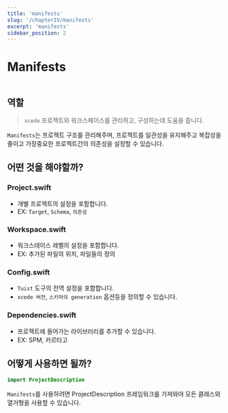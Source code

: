 ```yaml
---
title: 'manifests'
slug: '/chapterIV/manifests'
excerpt: 'manifests'
sidebar_position: 2
---
```


# Manifests

<img src="https://i.imghippo.com/files/1dAMV1722854315.png" alt="" border="0"/>
<br/>
<img src="https://i.imghippo.com/files/dmgtc1722854349.png" alt="" border="0"/>

## 역할

> `xcode` 프로젝트와 워크스페이스를 관리하고, 구성하는데 도움을 줍니다.
> 

`Manifests`는 프로젝트 구조를 관리해주며, 프로젝트를 일관성을 유지해주고 복잡성을 줄이고 가장중요한 프로젝트간의 의존성을 설정할 수 있습니다.

## 어떤 것을 해야할까?

### Project.swift

- 개별 프로젝트의 설정을 포함합니다.
- EX: `Target`, `Schema`, `의존성`

### Workspace.swift

- 워크스테이스 레벨의 설정을 포함합니다.
- EX: 추가된 파일의 위치, 파일들의 정의

### Config.swift

- `Tuist` 도구의 전역 설정을 포함합니다.
- `xcode 버전`, `스키마의 generation` 옵션등을 정의할 수 있습니다.

### Dependencies.swift

- 프로젝트에 들어가는 라이브러리를 추가할 수 있습니다.
- EX: SPM, 카르타고

## 어떻게 사용하면 될까?

```swift
import ProjectDescription
```

`Manifests`를 사용하려면 ProjectDescription 프레임워크를 가져와야 모든 클래스와 열거형을 사용할 수 있습니다.
